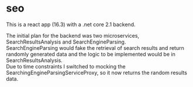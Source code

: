 # seo

This is a react app (16.3) with a .net core 2.1 backend.

The initial plan for the backend was two microservices, SearchResultsAnalysis and SearchEngineParsing.  
SearchEngineParsing would fake the retrieval of search results and return randomly generated data and the logic to be implemented would be in SearchResultsAnalysis.  
Due to time constraints I switched to mocking the SearchingEngineParsingServiceProxy, so it now returns the random results data.